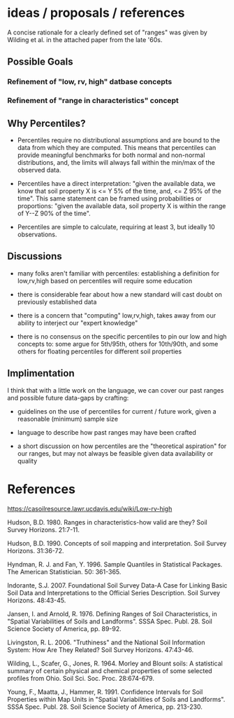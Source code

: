 # ideas / proposals / references


A concise rationale for a clearly defined set of "ranges" was given by Wilding et al. in the attached paper from the late '60s.

## Possible Goals

### Refinement of "low, rv, high" datbase concepts


### Refinement of "range in characteristics" concept
 

## Why Percentiles?

* Percentiles require no distributional assumptions and are bound to the data from which they are computed. This means that percentiles can provide meaningful benchmarks for both normal and non-normal distributions, and, the limits will always fall within the min/max of the observed data.

* Percentiles have a direct interpretation: "given the available data, we know that soil property X is <= Y 5% of the time, and, <= Z 95% of the time". This same statement can be framed using probabilities or proportions: "given the available data, soil property X is within the range of Y--Z 90% of the time".

* Percentiles are simple to calculate, requiring at least 3, but ideally 10 observations.



## Discussions

* many folks aren't familiar with percentiles: establishing a definition for low,rv,high based on percentiles will require some education

* there is considerable fear about how a new standard will cast doubt on previously established data

* there is a concern that "computing" low,rv,high, takes away from our ability to interject our "expert knowledge"

* there is no consensus on the specific percentiles to pin our low and high concepts to: some argue for 5th/95th, others for 10th/90th, and some others for floating percentiles for different soil properties

 

## Implimentation
I think that with a little work on the language, we can cover our past ranges and possible future data-gaps by crafting:

* guidelines on the use of percentiles for current / future work, given a reasonable (minimum) sample size

* language to describe how past ranges may have been crafted

* a short discussion on how percentiles are the "theoretical aspiration" for our ranges, but may not always be feasible given data availability or quality








# References

https://casoilresource.lawr.ucdavis.edu/wiki/Low-rv-high

Hudson, B.D. 1980. Ranges in characteristics-how valid are they? Soil Survey Horizons. 21:7-11.

Hudson, B.D. 1990. Concepts of soil mapping and interpretation. Soil Survey Horizons. 31:36-72.

Hyndman, R. J. and Fan, Y. 1996. Sample Quantiles in Statistical Packages. The American Statistician. 50: 361-365.

Indorante, S.J. 2007. Foundational Soil Survey Data-A Case for Linking Basic Soil Data and Interpretations to the Official Series Description. Soil Survey Horizons. 48:43-45.

Jansen, I. and Arnold, R. 1976. Defining Ranges of Soil Characteristics, in "Spatial Variabilities of Soils and Landforms". SSSA Spec. Publ. 28. Soil Science Society of America, pp. 89-92.

Livingston, R. L. 2006. "Truthiness" and the National Soil Information System: How Are They Related? Soil Survey Horizons. 47:43-46.

Wilding, L., Scafer, G., Jones, R. 1964. Morley and Blount soils: A statistical summary of certain physical and chemical properties of some selected profiles from Ohio. Soil Sci. Soc. Proc. 28:674-679.

Young, F., Maatta, J., Hammer, R. 1991. Confidence Intervals for Soil Properties within Map Units in "Spatial Variabilities of Soils and Landforms". SSSA Spec. Publ. 28. Soil Science Society of America, pp. 213-230.


